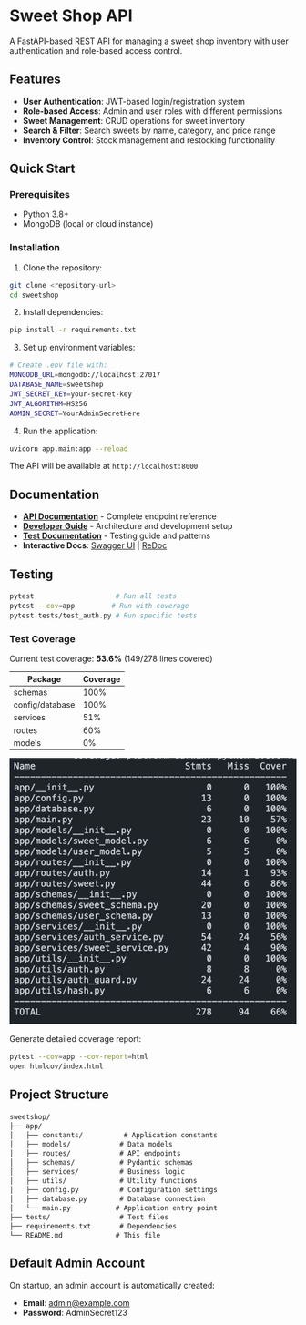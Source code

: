 # Sweet Shop API

A FastAPI-based REST API for managing a sweet shop inventory with user authentication and role-based access control.

## Features

- **User Authentication**: JWT-based login/registration system
- **Role-based Access**: Admin and user roles with different permissions
- **Sweet Management**: CRUD operations for sweet inventory
- **Search & Filter**: Search sweets by name, category, and price range
- **Inventory Control**: Stock management and restocking functionality

## Quick Start

### Prerequisites

- Python 3.8+
- MongoDB (local or cloud instance)

### Installation

1. Clone the repository:
```bash
git clone <repository-url>
cd sweetshop
```

2. Install dependencies:
```bash
pip install -r requirements.txt
```

3. Set up environment variables:
```bash
# Create .env file with:
MONGODB_URL=mongodb://localhost:27017
DATABASE_NAME=sweetshop
JWT_SECRET_KEY=your-secret-key
JWT_ALGORITHM=HS256
ADMIN_SECRET=YourAdminSecretHere
```

4. Run the application:
```bash
uvicorn app.main:app --reload
```

The API will be available at `http://localhost:8000`

## Documentation

- **[API Documentation](docs/API_DOCUMENTATION.md)** - Complete endpoint reference
- **[Developer Guide](docs/DEVELOPER_GUIDE.md)** - Architecture and development setup
- **[Test Documentation](docs/TEST_DOCUMENTATION.md)** - Testing guide and patterns
- **Interactive Docs**: [Swagger UI](http://localhost:8000/docs) | [ReDoc](http://localhost:8000/redoc)

## Testing

```bash
pytest                    # Run all tests
pytest --cov=app         # Run with coverage
pytest tests/test_auth.py # Run specific tests
```

### Test Coverage

Current test coverage: **53.6%** (149/278 lines covered)

| Package | Coverage |
|---------|----------|
| schemas | 100% |
| config/database | 100% |
| services | 51% |
| routes | 60% |
| models | 0% |


![Sweet Shop](images/TestCoverage.jpeg)

Generate detailed coverage report:
```bash
pytest --cov=app --cov-report=html
open htmlcov/index.html
```

## Project Structure

```
sweetshop/
├── app/
│   ├── constants/          # Application constants
│   ├── models/            # Data models
│   ├── routes/            # API endpoints
│   ├── schemas/           # Pydantic schemas
│   ├── services/          # Business logic
│   ├── utils/             # Utility functions
│   ├── config.py          # Configuration settings
│   ├── database.py        # Database connection
│   └── main.py           # Application entry point
├── tests/                 # Test files
├── requirements.txt       # Dependencies
└── README.md             # This file
```

## Default Admin Account

On startup, an admin account is automatically created:
- **Email**: admin@example.com
- **Password**: AdminSecret123
